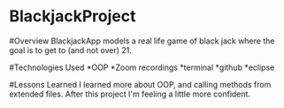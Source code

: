 # BlackjackProject


#Overview
BlackjackApp models a real life game of black jack where the goal is to get to (and not over) 21. 

#Technologies Used
*OOP 
*Zoom recordings 
*terminal
*github
*eclipse

#Lessons Learned
I learned more about OOP, and calling methods from extended files. After this project I'm feeling a little more confident.
